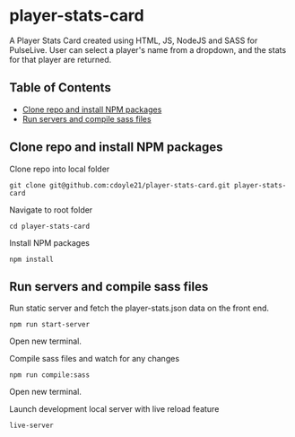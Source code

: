 # player-stats-card

A Player Stats Card created using HTML, JS, NodeJS and SASS for PulseLive. User can select a player's name from a dropdown, and the stats for that player are returned.

## Table of Contents

- [Clone repo and install NPM packages](#clone-repo-and-install-npm-packages)
- [Run servers and compile sass files](#run-servers-and-compile-sass-files)

## Clone repo and install NPM packages

Clone repo into local folder

```
git clone git@github.com:cdoyle21/player-stats-card.git player-stats-card

```

Navigate to root folder

```
cd player-stats-card

```

Install NPM packages

```
npm install

```

## Run servers and compile sass files

Run static server and fetch the player-stats.json data on the front end.

```
npm run start-server

```

Open new terminal.

Compile sass files and watch for any changes

```
npm run compile:sass

```

Open new terminal.

Launch development local server with live reload feature

```
live-server

```

